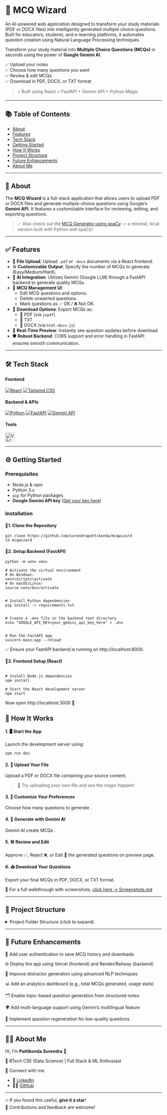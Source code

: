# 🧠 MCQ Wizard

An AI-powered web application designed to transform your study materials (PDF or DOCX files) into intelligently generated multiple choice questions. Built for educators, students, and e-learning platforms, it automates question creation using Natural Language Processing techniques.

Transform your study material into **Multiple Choice Questions (MCQs)** in seconds using the power of **Google Gemini AI**.

✅ Upload your notes  
✅ Choose how many questions you want  
✅ Review & edit MCQs  
✅ Download in PDF, DOCX, or TXT format  

> ⚡ Built using React + FastAPI + Gemini API + Python Magic


---


## 📚 Table of Contents

- [About](#about)
- [Features](#features)
- [Tech Stack](#tech-stack)
- [Getting Started](#getting-started)
- [How It Works](#how-it-works)
- [Project Structure](#project-structure)
- [Future Enhancements](#future-enhancements)
- [About Me](#about-me)

---

## 📖 About

The **MCQ Wizard** is a full-stack application that allows users to upload PDF or DOCX files and generate multiple-choice questions using Google’s **Gemini API**. It features a customizable interface for reviewing, editing, and exporting questions.


> ✅ Also check out the [MCQ Generator using spaCy](https://github.com/surendrapattikonda/mcq-generator-1) — a minimal, local version built with Python and spaCy!

---

## ✅ Features

- 📂 **File Upload**:  Upload `.pdf` or `.docx` documents via a React frontend.
- ⚙️ **Customizable Output**:  Specify the number of MCQs to generate (Easy/Medium/Hard).
- 🤖 **AI Integration**:  Utilizes Gemini (Google LLM) through a FastAPI backend to generate quality MCQs.
- 🧩 **MCQ Management UI**:
  - Edit MCQ questions and options.
  - Delete unwanted questions.
  - Mark questions as ✅ OK / ❌ Not OK.
- 💾 **Download Options**: Export MCQs as:
  - 📄 PDF (via `jspdf`)
  - 📃 TXT
  - 📑 DOCX (via `html-docx-js`)
- 🔁 **Real-Time Preview**: Instantly see question updates before download.
- 🛡️ **Robust Backend**: CORS support and error handling in FastAPI ensures smooth communication.

---

## 🛠 Tech Stack  

#### **Frontend**  
[![React](https://img.shields.io/badge/React-61DAFB?style=for-the-badge&logo=react&logoColor=white)](https://react.dev/) [![Tailwind CSS](https://img.shields.io/badge/Tailwind_CSS-06B6D4?style=for-the-badge&logo=tailwind-css&logoColor=white)](https://tailwindcss.com/)  

#### **Backend & APIs**  
[![Python](https://img.shields.io/badge/Python-3776AB?style=for-the-badge&logo=python&logoColor=white)](https://www.python.org/) [![FastAPI](https://img.shields.io/badge/FastAPI-009688?style=for-the-badge&logo=fastapi&logoColor=white)](https://fastapi.tiangolo.com/) [![Gemini API](https://img.shields.io/badge/Gemini_API-FF6D00?style=for-the-badge&logo=google&logoColor=white)](https://ai.google.dev/)  

#### **Tools**  
<img src="https://cdn.jsdelivr.net/gh/devicons/devicon/icons/vscode/vscode-original.svg" width="30" height="30" title="VSCode" />

---

## ⚙️ Getting Started

### Prerequisites

- Node.js & npm
- Python 3.x
- `pip` for Python packages
- **Google Gemini API key** ([Get your key here](https://aistudio.google.com/app/apikey))


### Installation

#### 🔹1. Clone the Repository

```
git clone https://github.com/surendrapattikonda/mcqwizard
cd mcqwizard
```


#### 🔹2. Setup Backend (FastAPI)

```# Create a virtual environment for isolation
python -m venv venv

# Activate the virtual environment
# On Windows:
venv\Scripts\activate
# On macOS/Linux:
source venv/bin/activate


# Install Python dependencies
pip install -r requirements.txt


# Create a .env file in the backend root directory
echo "GOOGLE_API_KEY=your_gemini_api_key_here" > .env


# Run the FastAPI app
uvicorn main:app --reload
```
✅ Ensure your FastAPI backend is running on http://localhost:8000.

#### 🔹3. Frontend Setup (React)

```# cd frontend

# Install Node.js dependencies
npm install

# Start the React development server
npm start 
```
Now open http://localhost:3000 🎉


## 🚀 How It Works

#### 1. 🖥️ Start the App
Launch the development server using: 
```bash 
npm run dev
```

#### 2. 📁 Upload Your File  
Upload a PDF or DOCX file containing your source content.

> 🧪 Try uploading your own file and see the magic happen!


#### 3. 🎯 Customize Your Preferences
Choose how many questions to generate .


#### 4. 🤖 Generate with Gemini AI
Gemini AI create MCQs .


#### 5. 🛠️ Review and Edit
Approve ✅, Reject ❌, or Edit 📝 the generated questions on preview page.



#### 6. 📥 Download Your Questions
Export your final MCQs in PDF, DOCX, or TXT format.


📸 For a full walkthrough with screenshots, [click here → Screenshots.md](./Screenshots.md)


---


## 📂 Project Structure
<details>
<summary> Project Folder Structure (click to expand)</summary>


```
├── README.md
├── backend/
│ ├── .env
│ ├── main.py
│ └── requirements.txt
│
├── frontend/
│ ├── node_modules/
│ ├── public/
│ ├── src/
│ │ ├── assets/
│ │ ├── components/
│ │ │ ├── DownloadOption.jsx
│ │ │ ├── FileUpload.jsx
│ │ │ ├── Footer.jsx
│ │ │ ├── Header.jsx
│ │ │ ├── HeroSection.jsx
│ │ │ ├── MCQPreview.jsx
│ │ │ └── ProcessingSpinner.jsx
│ │ ├── App.jsx
│ │ ├── index.css
│ │ └── main.jsx
│ └── README.md
│
└── Screenshots/
```
</details>

---
## 🚀 Future Enhancements

🔐 Add user authentication to save MCQ history and downloads

🌐 Deploy the app using Vercel (frontend) and Render/Railway (backend)

🧠 Improve distractor generation using advanced NLP techniques

📊 Add an analytics dashboard (e.g., total MCQs generated, usage stats)

🗂️ Enable topic-based question generation from structured notes

🌍 Add multi-language support using Gemini’s multilingual feature

🔁 Implement question regeneration for low-quality questions

---


## 🙋‍♂️ About Me  
Hi, I’m **Pattikonda Surendra** 👋  

🚀 BTech CSE (Data Science) | Full Stack & ML Enthusiast  

🔗 Connect with me:  
- 💼 [LinkedIn](https://www.linkedin.com/in/pattikondasurendra)  
- 🧑‍💻 [GitHub](https://github.com/surendrapattikonda) 

---



⭐ If you found this useful, **give it a star**!  
📢 Contributions and feedback are welcome!




